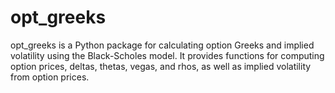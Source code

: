 # opt_greeks
opt_greeks is a Python package for calculating option Greeks and implied volatility using the Black-Scholes model. It provides functions for computing option prices, deltas, thetas, vegas, and rhos, as well as implied volatility from option prices.

